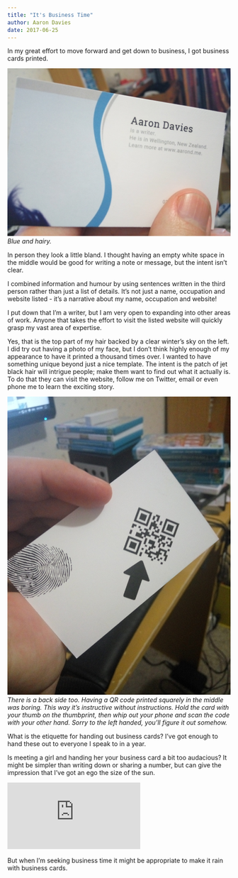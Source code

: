 ```yaml
---
title: "It's Business Time"
author: Aaron Davies
date: 2017-06-25
---
```


In my great effort to move forward and get down to business, I got business cards printed.

[![Blue and hairy.](../../media/images/blog/IMG_20170624_153338.jpg)](/assets/static/src/media/images/blog/IMG_20170624_153338.jpg)
_Blue and hairy._

In person they look a little bland. I thought having an empty white space in the middle would be good for writing a note or message, but the intent isn’t clear.

I combined information and humour by using sentences written in the third person rather than just a list of details. It’s not just a name, occupation and website listed - it’s a narrative about my name, occupation and website!

I put down that I’m a writer, but I am very open to expanding into other areas of work. Anyone that takes the effort to visit the listed website will quickly grasp my vast area of expertise.

Yes, that is the top part of my hair backed by a clear winter’s sky on the left. I did try out having a photo of my face, but I don’t think highly enough of my appearance to have it printed a thousand times over. I wanted to have something unique beyond just a nice template. The intent is the patch of jet black hair will intrigue people; make them want to find out what it actually is. To do that they can visit the website, follow me on Twitter, email or even phone me to learn the exciting story.

[![IMG_20170625_225112](../../media/images/blog/IMG_20170625_225112.jpg)](/assets/static/src/media/images/blog/IMG_20170625_225112.jpg)
_There is a back side too. Having a QR code printed squarely in the middle was boring. This way it’s instructive without instructions. Hold the card with your thumb on the thumbprint, then whip out your phone and scan the code with your other hand. Sorry to the left handed, you’ll figure it out somehow._

What is the etiquette for handing out business cards? I’ve got enough to hand these out to everyone I speak to in a year.

Is meeting a girl and handing her your business card a bit too audacious? It might be simpler than writing down or sharing a number, but can give the impression that I’ve got an ego the size of the sun.

<div class="youtube">
	<iframe class="youtube-player" type="text/html" src="https://www.youtube.com/embed/WGOohBytKTU?start=0" frameborder="0" allowfullscreen=""></iframe>
</div>

But when I’m seeking business time it might be appropriate to make it rain with business cards.
